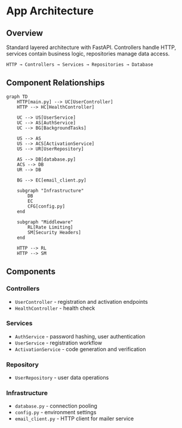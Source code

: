 # App Architecture

## Overview

Standard layered architecture with FastAPI. Controllers handle HTTP, services contain business logic, repositories manage data access.

```
HTTP → Controllers → Services → Repositories → Database
```

## Component Relationships

```mermaid
graph TD
    HTTP[main.py] --> UC[UserController]
    HTTP --> HC[HealthController]
    
    UC --> US[UserService]
    UC --> AS[AuthService]
    UC --> BG[BackgroundTasks]
    
    US --> AS
    US --> ACS[ActivationService]
    US --> UR[UserRepository]
    
    AS --> DB[database.py]
    ACS --> DB
    UR --> DB
    
    BG --> EC[email_client.py]
    
    subgraph "Infrastructure"
        DB
        EC
        CFG[config.py]
    end
    
    subgraph "Middleware"
        RL[Rate Limiting]
        SM[Security Headers]
    end
    
    HTTP --> RL
    HTTP --> SM
```

## Components

### Controllers
- `UserController` - registration and activation endpoints
- `HealthController` - health check

### Services  
- `AuthService` - password hashing, user authentication
- `UserService` - registration workflow
- `ActivationService` - code generation and verification

### Repository
- `UserRepository` - user data operations

### Infrastructure
- `database.py` - connection pooling
- `config.py` - environment settings
- `email_client.py` - HTTP client for mailer service
